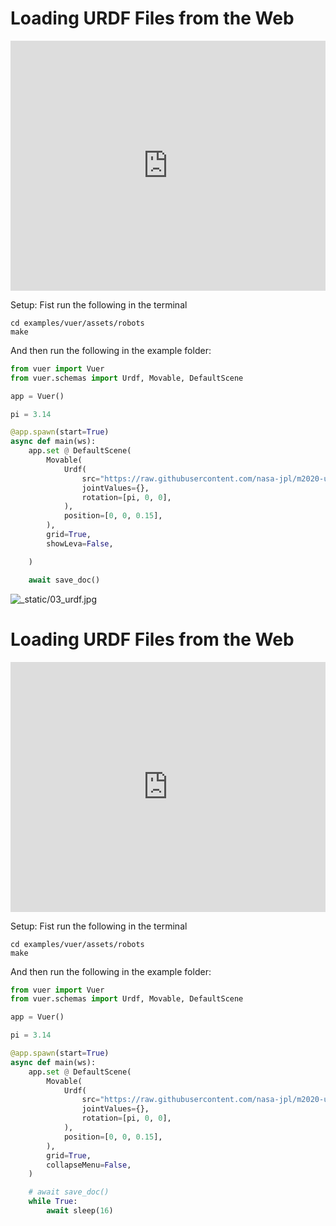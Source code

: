 
# Loading URDF Files from the Web

<iframe src="https://vuer.ai/?ws=ws%3A%2F%2Flocalhost%3A8012&scene=3gAJqGNoaWxkcmVukd4ABKhjaGlsZHJlbpHeAAaoY2hpbGRyZW6Qo3RhZ6RVcmRmo2tleaExo3NyY9lSaHR0cHM6Ly9yYXcuZ2l0aHVidXNlcmNvbnRlbnQuY29tL25hc2EtanBsL20yMDIwLXVyZGYtbW9kZWxzL21haW4vcm92ZXIvbTIwMjAudXJkZqtqb2ludFZhbHVlc94AAKhyb3RhdGlvbpPLQAkeuGAAAAAAAKN0YWenTW92YWJsZaNrZXmhMqhwb3NpdGlvbpMAAMs%2FwzMzQAAAAKN0YWelU2NlbmWja2V5oTOidXCTAAABpGdyaWTDqHNob3dMZXZhwqtyYXdDaGlsZHJlbpLeAASoY2hpbGRyZW6Qo3RhZ6xBbWJpZW50TGlnaHSja2V5tWRlZmF1bHRfYW1iaWVudF9saWdodKlpbnRlbnNpdHkB3gAFqGNoaWxkcmVukKN0YWewRGlyZWN0aW9uYWxMaWdodKNrZXm5ZGVmYXVsdF9kaXJlY3Rpb25hbF9saWdodKlpbnRlbnNpdHkBpmhlbHBlcsOsaHRtbENoaWxkcmVukLJiYWNrZ3JvdW5kQ2hpbGRyZW6Q" width="100%" height="400px" frameborder="0"></iframe>


Setup: Fist run the following in the terminal
```shell
cd examples/vuer/assets/robots
make
```

And then run the following in the example folder:

```python
from vuer import Vuer
from vuer.schemas import Urdf, Movable, DefaultScene

app = Vuer()

pi = 3.14

@app.spawn(start=True)
async def main(ws):
    app.set @ DefaultScene(
        Movable(
            Urdf(
                src="https://raw.githubusercontent.com/nasa-jpl/m2020-urdf-models/main/rover/m2020.urdf",
                jointValues={},
                rotation=[pi, 0, 0],
            ),
            position=[0, 0, 0.15],
        ),
        grid=True,
        showLeva=False,

    )

    await save_doc()
```

![_static/03_urdf.jpg](_static/03_urdf.jpg)
# Loading URDF Files from the Web

<iframe src="https://vuer.ai/?collapseMenu=true&ws=ws%3A%2F%2Flocalhost%3A8012&scene=3gAJqGNoaWxkcmVukd4ABKhjaGlsZHJlbpHeAAaoY2hpbGRyZW6Qo3RhZ6RVcmRmo2tleaExo3NyY9lSaHR0cHM6Ly9yYXcuZ2l0aHVidXNlcmNvbnRlbnQuY29tL25hc2EtanBsL20yMDIwLXVyZGYtbW9kZWxzL21haW4vcm92ZXIvbTIwMjAudXJkZqtqb2ludFZhbHVlc94AAKhyb3RhdGlvbpPLQAkeuGAAAAAAAKN0YWenTW92YWJsZaNrZXmhMqhwb3NpdGlvbpMAAMs%2FwzMzQAAAAKN0YWelU2NlbmWja2V5oTOidXCTAAABpGdyaWTDqHNob3dMZXZhwqtyYXdDaGlsZHJlbpLeAASoY2hpbGRyZW6Qo3RhZ6xBbWJpZW50TGlnaHSja2V5tWRlZmF1bHRfYW1iaWVudF9saWdodKlpbnRlbnNpdHkB3gAFqGNoaWxkcmVukKN0YWewRGlyZWN0aW9uYWxMaWdodKNrZXm5ZGVmYXVsdF9kaXJlY3Rpb25hbF9saWdodKlpbnRlbnNpdHkBpmhlbHBlcsOsaHRtbENoaWxkcmVukLJiYWNrZ3JvdW5kQ2hpbGRyZW6Q" width="100%" height="400px" frameborder="0"></iframe>


Setup: Fist run the following in the terminal
```shell
cd examples/vuer/assets/robots
make
```

And then run the following in the example folder:

```python
from vuer import Vuer
from vuer.schemas import Urdf, Movable, DefaultScene

app = Vuer()

pi = 3.14

@app.spawn(start=True)
async def main(ws):
    app.set @ DefaultScene(
        Movable(
            Urdf(
                src="https://raw.githubusercontent.com/nasa-jpl/m2020-urdf-models/main/rover/m2020.urdf",
                jointValues={},
                rotation=[pi, 0, 0],
            ),
            position=[0, 0, 0.15],
        ),
        grid=True,
        collapseMenu=False,
    )

    # await save_doc()
    while True:
        await sleep(16)
```
